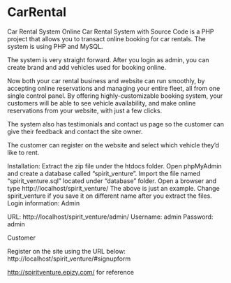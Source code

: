 # CarRental
Car Rental System Online Car Rental System with Source Code is a PHP project that allows you to transact online booking for car rentals. The system is using PHP and MySQL.

The system is very straight forward. After you login as admin, you can create brand and add vehicles used for booking online.

Now both your car rental business and website can run smoothly, by accepting online reservations and managing your entire fleet, all from one single control panel. By offering highly-customizable booking system, your customers will be able to see vehicle availability, and make online reservations from your website, with just a few clicks.

The system also has testimonials and contact us page so the customer can give their feedback and contact the site owner.

The customer can register on the website and select which vehicle they’d like to rent.

Installation: Extract the zip file under the htdocs folder. Open phpMyAdmin and create a database called “spirit_venture”. Import the file named “spirit_venture.sql” located under “database” folder. Open a browser and type http://localhost/spirit_venture/ The above is just an example. Change spirit_venture if you save it on different name after you extract the files. Login information: Admin

URL: http://localhost/spirit_venture/admin/ Username: admin Password: admin

Customer

Register on the site using the URL below: http://localhost/spirit_venture/#signupform


http://spiritventure.epizy.com/   for reference
